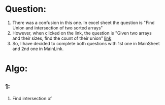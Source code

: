 # Question:
1. There was a confusion in this one. In excel sheet the question is "Find Union and intersection of two sorted arrays"
2. However, when clicked on the link, the question is "Given two arrays and their sizes, find the count of their union" [link](https://practice.geeksforgeeks.org/problems/union-of-two-arrays3538/1)
3. So, I have decided to complete both questions with 1st one in MainSheet and 2nd one in MainLink.

# Algo:
## 1:
1.  Find intersection of 
